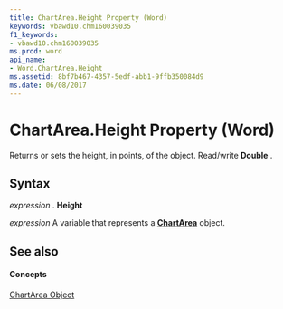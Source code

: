 ```yaml
---
title: ChartArea.Height Property (Word)
keywords: vbawd10.chm160039035
f1_keywords:
- vbawd10.chm160039035
ms.prod: word
api_name:
- Word.ChartArea.Height
ms.assetid: 8bf7b467-4357-5edf-abb1-9ffb350084d9
ms.date: 06/08/2017
---
```



# ChartArea.Height Property (Word)

Returns or sets the height, in points, of the object. Read/write  **Double** .


## Syntax

 _expression_ . **Height**

 _expression_ A variable that represents a **[ChartArea](Word.ChartArea.md)** object.


## See also


#### Concepts


[ChartArea Object](Word.ChartArea.md)

